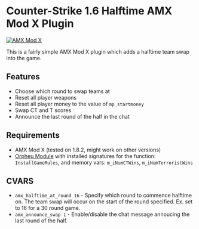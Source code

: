# Counter-Strike 1.6 Halftime AMX Mod X Plugin
[![AMX Mod X](http://www.amxmodx.org/images/amxx.jpg)](http://www.amxmodx.org/)

This is a fairly simple AMX Mod X plugin which adds a halftime team swap into the game.

## Features

- Choose which round to swap teams at
- Reset all player weapons
- Reset all player money to the value of `mp_startmoney`
- Swap CT and T scores
- Announce the last round of the half in the chat

## Requirements

- AMX Mod X (tested on 1.8.2, might work on other versions)
- [Orpheu Module](https://github.com/Arkshine/Orpheu) with installed signatures for the function: `InstallGameRules`, and memory vars: `m_iNumCTWins`, `m_iNumTerroristWins`

## CVARS

- `amx_halftime_at_round 16` - Specify which round to commence halftime on. The team swap will occur on the start of the round specified. Ex. set to 16 for a 30 round game.
- `amx_announce_swap 1` - Enable/disable the chat message annoucing the last round of the half.
